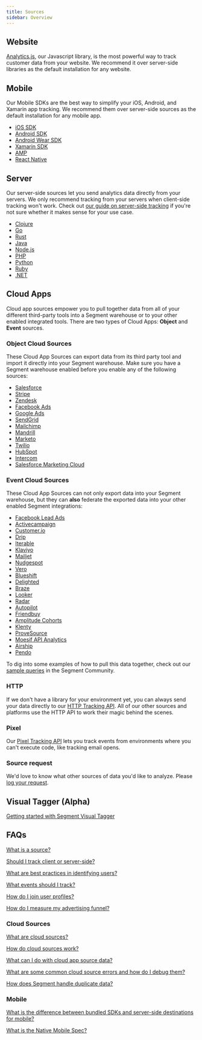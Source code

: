 ```yaml
---
title: Sources
sidebar: Overview
---
```


## Website

[Analytics.js](/docs/sources/website/analytics.js/), our Javascript library, is the most powerful way to track customer data from your website. We recommend it over server-side libraries as the default installation for any website.

## Mobile

Our Mobile SDKs are the best way to simplify your iOS, Android, and Xamarin app tracking. We recommend them over server-side sources as the default installation for any mobile app.

- [iOS SDK](/docs/sources/mobile/ios)
- [Android SDK](/docs/sources/mobile/android)
- [Android Wear SDK](/docs/sources/mobile/android/wear)
- [Xamarin SDK](/docs/sources/mobile/xamarin)
- [AMP](/docs/sources/mobile/amp)
- [React Native](/docs/sources/mobile/react-native)

## Server

Our server-side sources let you send analytics data directly from your servers. We only recommend tracking from your servers when client-side tracking won't work. Check out [our guide on server-side tracking](/docs/guides/sources/client-vs-server) if you're not sure whether it makes sense for your use case.

- [Clojure](/docs/sources/server/clojure/)
- [Go](/docs/sources/server/go/)
- [Rust](/docs/sources/server/rust/)
- [Java](/docs/sources/server/java/)
- [Node.js](/docs/sources/server/node/)
- [PHP](/docs/sources/server/php/)
- [Python](/docs/sources/server/python/)
- [Ruby](/docs/sources/server/ruby/)
- [.NET](/docs/sources/server/net/)

## Cloud Apps

Cloud app sources empower you to pull together data from all of your different third-party tools into a Segment warehouse or to your other enabled integrated tools. There are two types of Cloud Apps: **Object** and **Event** sources.

### Object Cloud Sources

These Cloud App Sources can export data from its third party tool and import it directly into your Segment warehouse. Make sure you have a Segment warehouse enabled before you enable any of the following sources:

- [Salesforce](/docs/sources/cloud-apps/salesforce/)
- [Stripe](/docs/sources/cloud-apps/stripe/)
- [Zendesk](/docs/sources/cloud-apps/zendesk/)
- [Facebook Ads](/docs/sources/cloud-apps/facebook-ads/)
- [Google Ads](/docs/sources/cloud-apps/google-ads/)
- [SendGrid](/docs/sources/cloud-apps/sendgrid/)
- [Mailchimp](/docs/sources/cloud-apps/mailchimp/)
- [Mandrill](/docs/sources/cloud-apps/mandrill/)
- [Marketo](/docs/sources/cloud-apps/marketo/)
- [Twilio](/docs/sources/cloud-apps/twilio/)
- [HubSpot](/docs/sources/cloud-apps/hubspot/)
- [Intercom](/docs/sources/cloud-apps/intercom/)
- [Salesforce Marketing Cloud](/docs/sources/cloud-apps/salesforce-marketing-cloud/)

### Event Cloud Sources

These Cloud App Sources can not only export data into your Segment warehouse, but they can **also** federate the exported data into your other enabled Segment integrations:

- [Facebook Lead Ads](/docs/sources/cloud-apps/facebook-lead-ads/)
- [Activecampaign](/docs/sources/cloud-apps/activecampaign/)
- [Customer.io](/docs/sources/cloud-apps/customer.io/)
- [Drip](/docs/sources/cloud-apps/drip/)
- [Iterable](/docs/sources/cloud-apps/iterable/)
- [Klaviyo](/docs/sources/cloud-apps/klaviyo/)
- [Mailjet](/docs/sources/cloud-apps/mailjet/)
- [Nudgespot](/docs/sources/cloud-apps/nudgespot/)
- [Vero](/docs/sources/cloud-apps/vero/)
- [Blueshift](/docs/sources/cloud-apps/blueshift/)
- [Delighted](/docs/sources/cloud-apps/delighted/)
- [Braze](/docs/sources/cloud-apps/braze/)
- [Looker](/docs/sources/cloud-apps/looker/)
- [Radar](/docs/sources/cloud-apps/radar/)
- [Autopilot](/docs/sources/cloud-apps/autopilothq/)
- [Friendbuy](/docs/sources/cloud-apps/friendbuy/)
- [Amplitude Cohorts](/docs/sources/cloud-apps/amplitude-cohorts/)
- [Klenty](/docs/sources/cloud-apps/klenty/)
- [ProveSource](/docs/sources/cloud-apps/provesource/)
- [Moesif API Analytics](/docs/sources/cloud-apps/moesif-api-analytics/)
- [Airship](/docs/sources/cloud-apps/airship/)
- [Pendo](/docs/sources/cloud-apps/pendo/)

To dig into some examples of how to pull this data together, check out our [sample queries](https://community.segment.com/category/warehouses) in the Segment Community.

### HTTP

If we don't have a library for your environment yet, you can always send your data directly to our [HTTP Tracking API](/docs/sources/server/http/). All of our other sources and platforms use the HTTP API to work their magic behind the scenes.

### Pixel

Our [Pixel Tracking API](/docs/sources/server/pixel-tracking-api/) lets you track events from environments where you can't execute code, like tracking email opens.

### Source request

We'd love to know what other sources of data you'd like to analyze. Please [log your request](/contact/requests/source/).


## Visual Tagger (Alpha)

[Getting started with Segment Visual Tagger](/docs/sources/visual-tagger)

## FAQs

[What is a source?](/docs/guides/getting-started/what-is-a-source)

[Should I track client or server-side?](/docs/guides/sources/client-vs-server/)

[What are best practices in identifying users?](/docs/guides/sources/identifying-users/)

[What events should I track?](/docs/guides/sources/what-to-track/)

[How do I join user profiles?](/docs/guides/sources/joining-user-profiles)

[How do I measure my advertising funnel?](/docs/guides/sources/how-do-i-measure-my-ad-funnel/)

### Cloud Sources

[What are cloud sources?](/docs/guides/getting-started/what-are-cloud-sources)

[How do cloud sources work?](/docs/guides/sources/how-do-sources-work)

[What can I do with cloud app source data?](/docs/guides/sources/what-can-I-do-with-cloud-sources-data/)

[What are some common cloud source errors and how do I debug them?](/docs/guides/sources/debugging-sources)

[How does Segment handle duplicate data?](https://segment.com/docs/guides/general%20/how-does-segment-handle-duplicate-data/)

### Mobile

[What is the difference between bundled SDKs and server-side destinations for mobile?](/docs/guides/sources/bundled-SDK-vs-server)

[What is the Native Mobile Spec?](/docs/guides/sources/mobile-spec-faqs)
